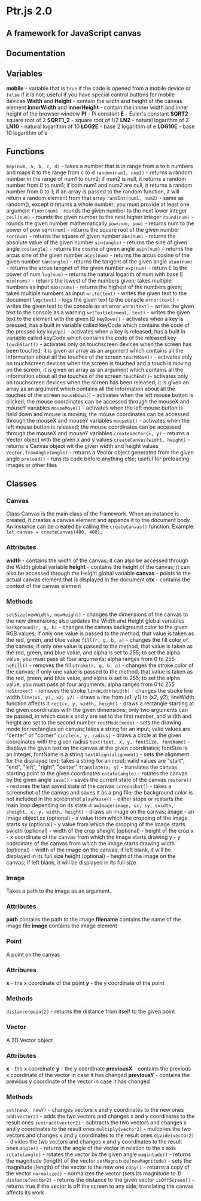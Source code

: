 # Ptr.js 2.0

## A framework for JavaScript canvas

## Documentation

## Variables

**mobile** - variable that is `true` if the code is opened from a mobile device or `false` if it is not; useful if you have special control buttons for mobile devices
**Width** and **Height** - contain the width and height of the canvas element
**innerWidth** and **innerHeight** - contain the innner width and inner height of the browser window
**PI** - Pi constant
**E** - Euler's constant
**SQRT2** - square root of 2
**SQRT1_2** - square root of 1/2
**LN2** - natural logarithm of 2
**LN10** - natural logarithm of 10
**LOG2E** - base 2 logarithm of e
**LOG10E** - base 10 logarithm of e

## Functions

`map(num, a, b, c, d)` - takes a number that is in range from a to b numbers and maps it to the range from c to d
`random(num1, num2)` - returns a random number in the range of num1 to num2; if num2 is null, it returns a random number from 0 to num1; if both num1 and num2 are null, it returns a random number from 0 to 1; if an array is passed to the random function, it will return a random element from that array
`randInt(num1, num2)` - same as random(), except it returns a whole number; you must provide at least one argument
`floor(num)` - rounds the given number to the next lower integer
`ceil(num)` - rounds the given number to the next higher integer
`round(num)` - rounds the given number mathematically
`pow(num, pow)` - returns num to the power of pow
`sqrt(num)` - returns the square root of the given number
`sqr(num)` - returns the square of given number
`abs(num)` - returns the absolute value of the given number
`sin(angle)` - returns the sine of given angle
`cos(angle)` - returns the cosine of given angle
`asin(num)` - returns the arcus sine of the given number
`acos(num)` - returns the arcus cosine of the given number
`tan(angle)` - returns the tangent of the given angle
`atan(num)` - returns the arcus tangnet of the given number
`exp(num)` - return E to the power of num
`log(num)` - returns the natural logarith of num with base E
`min(nums)` - returns the lowest of the numbers given; takes multiple numbers as input
`max(nums)` - returns the highest of the numbers given; takes multiple numbers as input
`write(text)` - writes the given text to the document
`log(text)` - logs the given text to the console
`error(text)` - writes the given text to the console as an error
`warn(text)` - writes the given text to the console as a warning
`setText(element, text)` - writes the given text to the element with the given ID
`keyDown()` - activates when a key is pressed; has a built in variable called keyCode which contains the code of the pressed key
`keyUp()` - activates when a key is released; has a built in variable called keyCode which contains the code of the released key
`touchStart()` - activates only on touchscreen devices when the screen has been touched; it is given an array as an argument which contains all the information about all the touches of the screen
`touchMove()` - activates only on touchscreen devices when the screen is touched and a touch is moving on the screen; it is given an array as an argument which contains all the information about all the touches of the screen
`touchEnd()`- activates only on touchscreen devices when the screen has been released; it is given an array as an argument which contains all the information about all the touches of the screen
`mouseDown()` - activates when the left mouse button is clicked; the mouse coordinates can be accessed through the mouseX and mouseY variables
`mouseMove()` - activates when the left mouse button is held down and mouse is moving; the mouse coordinates can be accessed through the mouseX and mouseY variables
`mouseUp()` - activates when the left mouse button is released; the mouse coordinates can be accessed through the mouseX and mouseY variables
`createVector(x, y)` - returns a Vector object with the given x and y values
`createCanvas(widht, height)` - returns a Canvas object wit the given width and height values
`Vector.fromAngle(angle)` - returns a Vector object generated from the given angle
`preload()` - runs its code before anything else; useful for preloading images or other files

## Classes

### Canvas

Class Canvas is the main class of the framework. When an instance is created, it creates a canvas element and appends it to the document body. An instance can be created by calling the `createCanvas()` function. Example: `let canvas = createCanvas(400, 400);`

### Attributes

**width** - contains the width of the canvas; it can also be accessed through the Width global variable
**height** - contains the height of the canvas; it can also be accessed through the Height global variable
**canvas** - points to the actual canvas element that is displayed in the document
**ctx** - contains the context of the canvas element

### Methods

`setSize(newWidth, newHeight)` - changes the dimensions of the canvas to the new dimensions; also updates the Width and Height global variables
`background(r, g, b)` - changes the canvas background color to the given RGB values; if only one value is passed to the method, that value is taken as the red, green, and blue value
`fill(r, g, b, a)` - changes the fill color of the canvas; if only one value is passed to the method, that value is taken as the red, green, and blue value, and alpha is set to 255; to set the alpha value, you must pass all four arguments; alpha ranges from 0 to 255
`noFill()` - removes the fill
`stroke(r, g, b, a)` - changes the stroke color of the canvas; if only one value is passed to the method, that value is taken as the red, green, and blue value, and alpha is set to 255; to set the alpha value, you must pass all four arguments; alpha ranges from 0 to 255
`noStroke()` - removes the stroke
`lineWidth(width)` - changes the stroke line width
`line(x1, y1, x2, y2)` - draws a line from (x1, y1) to (x2, y2); lineWidth function affects it
`rect(x, y, width, height)` - draws a rectangle starting at the given coordinates with the given dimensions; only two arguments can be passed, in which case x and y are set to the first number, and width and height are set to the second number
`rectMode(mode)` - sets the drawing mode for rectangles on canvas; takes a string for an input; valid values are "center" or "corner"
`circle(x, y, radius)` - draws a circle at the given coordinates with the given radius
`text(text, x, y, fontSize, fontName)` - displays the given text on the canvas at the given coordinates; fontSize is an integer, fontName is a string
`textAlign(alignment)` - sets the alignment for the displayed text; takes a string for an input; valid values are "start", "end", "left", "right", "center"
`translate(x, y)` - translates the canvas starting point to the given coordinates
`rotate(angle)` - rotates the canvas by the given angle
`save()` - saves the current state of the canvas
`restore()` - restores the last saved state of the canvas
`screenshot()` - takes a screenshot of the canvas and saves it as a png file; the background color is not included in the screenshot
`playPause()` - either stops or restarts the main loop depending on its state
`drawImage(image, sx, sy, swidth, sheight, x, y, width, height)` - draws an image on the canvas;
image - an image object
sx (optional) - x value from which the cropping of the image starts
sy (optional) - y value from which the cropping of the image starts
swidth (optional) - width of the crop
sheight (optional) - height of the crop
x - x coordinate of the canvas from which the image starts drawing
y - y coordinate of the canvas from which the image starts drawing
width (optional) - width of the image on the canvas; if left blank, it will be displayed in its full size
height (optional) - height of the image on the canvas; if left blank, it will be displayed in its full size

### Image

Takes a path to the image as an argument.

### Attributes

**path** contains the path to the image
**filename** contains the name of the image file
**image** contains the image element

### Point

A point on the canvas

### Attribures

**x** - the x coordinate of the point
**y** - the y coordinate of the point

### Methods

`distance(point2)` - returns the distance from itself to the given point

### Vector

A 2D Vector object

### Attributes

**x** - the x coordinate
**y** - the y coordinate
**previousX** - contains the previous x coordinate of the vector in case it has changed
**previousY** - contains the previous y coordinate of the vector in case it has changed

### Methods

`set(newX, newY)` - changes vectors x and y coordinates to the new ones
`add(vector2)` - adds the two vectors and changes x and y coordinates to the result ones
`subtract(vector2)` - subtracts the two vectors and changes x and y coordinates to the result ones
`multiply(vector2)` - multiplies the two vectors and changes x and y coordinates to the result ones
`divide(vector2)` - divides the two vectors and changes x and y coordinates to the result ones
`angle()` - returns the angle of the vector in relation to the x axis
`rotate(angle)` - rotates the vector by the given angle
`magintude()` - returns the magnitude (length) of the vector
`setMagnitude(newMagnitude)` - sets the magnitude (length) of the vector to the new one
`copy()` - returns a copy of the vector
`normalize()` - normalizes the vector (sets its magnitude to 1)
`distance(vector2)` - returns the distance to the given vector
`isOffScreen()` - returns true if the vector is off the screen to any side; translating the canvas affects its work
